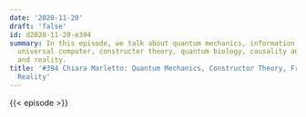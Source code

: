 ```yaml
---
date: '2020-11-20'
draft: 'false'
id: d2020-11-20-e394
summary: In this episode, we talk about quantum mechanics, information theory, the
  universal computer, constructor theory, quantum biology, causality and free will,
  and reality.
title: '#394 Chiara Marletto: Quantum Mechanics, Constructor Theory, Free Will, and
  Reality'
---
```

{{< episode >}}
